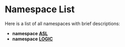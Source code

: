 
# Namespace List

Here is a list of all namespaces with brief descriptions:


* **namespace** [**ASL**](namespaceASL.md)     
* **namespace** [**LOGIC**](namespaceLOGIC.md)     

